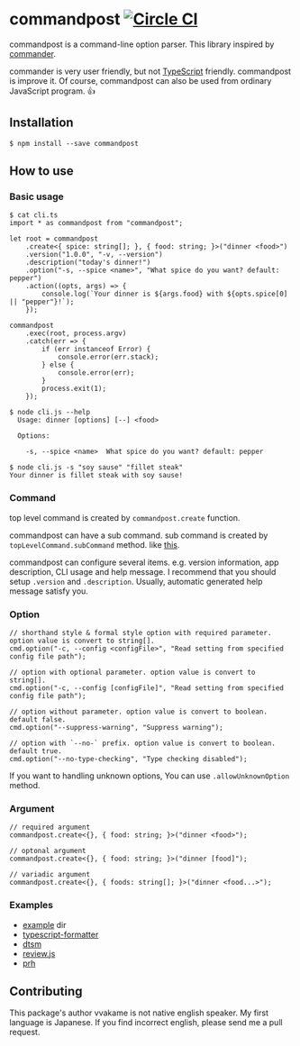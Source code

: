 # commandpost [![Circle CI](https://circleci.com/gh/vvakame/commandpost.png?style=badge)](https://circleci.com/gh/vvakame/commandpost)

commandpost is a command-line option parser.
This library inspired by [commander](https://www.npmjs.com/package/commander).

commander is very user friendly, but not [TypeScript](https://www.npmjs.com/package/typescript) friendly.
commandpost is improve it.
Of course, commandpost can also be used from ordinary JavaScript program. :+1:

## Installation

```
$ npm install --save commandpost
```

## How to use

### Basic usage

```
$ cat cli.ts
import * as commandpost from "commandpost";

let root = commandpost
	.create<{ spice: string[]; }, { food: string; }>("dinner <food>")
	.version("1.0.0", "-v, --version")
	.description("today's dinner!")
	.option("-s, --spice <name>", "What spice do you want? default: pepper")
	.action((opts, args) => {
		console.log(`Your dinner is ${args.food} with ${opts.spice[0] || "pepper"}!`);
	});

commandpost
	.exec(root, process.argv)
	.catch(err => {
		if (err instanceof Error) {
			console.error(err.stack);
		} else {
			console.error(err);
		}
		process.exit(1);
	});

$ node cli.js --help
  Usage: dinner [options] [--] <food>

  Options:

    -s, --spice <name>  What spice do you want? default: pepper

$ node cli.js -s "soy sause" "fillet steak"
Your dinner is fillet steak with soy sause!
```

### Command

top level command is created by `commandpost.create` function.

commandpost can have a sub command.
sub command is created by `topLevelCommand.subCommand` method.
like [this](https://github.com/vvakame/commandpost/blob/master/example/usage.ts#L36).

commandpost can configure several items.
e.g. version information, app description, CLI usage and help message.
I recommend that you should setup `.version` and `.description`.
Usually, automatic generated help message satisfy you.

### Option

```
// shorthand style & formal style option with required parameter. option value is convert to string[].
cmd.option("-c, --config <configFile>", "Read setting from specified config file path");

// option with optional parameter. option value is convert to string[].
cmd.option("-c, --config [configFile]", "Read setting from specified config file path");

// option without parameter. option value is convert to boolean. default false.
cmd.option("--suppress-warning", "Suppress warning");

// option with `--no-` prefix. option value is convert to boolean. default true.
cmd.option("--no-type-checking", "Type checking disabled");
```

If you want to handling unknown options, You can use `.allowUnknownOption` method.

### Argument

```
// required argument
commandpost.create<{}, { food: string; }>("dinner <food>");

// optonal argument
commandpost.create<{}, { food: string; }>("dinner [food]");

// variadic argument
commandpost.create<{}, { foods: string[]; }>("dinner <food...>");
```

### Examples

* [example](https://github.com/vvakame/commandpost/blob/master/example/usage.ts) dir
* [typescript-formatter](https://github.com/vvakame/typescript-formatter/blob/master/lib/cli.ts)
* [dtsm](https://github.com/vvakame/dtsm/blob/master/lib/cli.ts)
* [review.js](https://github.com/vvakame/review.js/blob/master/lib/cli.ts)
* [prh](https://github.com/vvakame/prh/blob/master/lib/cli.ts)

## Contributing

This package's author vvakame is not native english speaker. My first language is Japanese.
If you find incorrect english, please send me a pull request.
